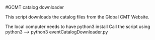 #GCMT catalog downloader

This script downloads the catalog files from the Global CMT Website.

The local computer needs to have python3 install
Call the script using python3 --> python3 eventCatalogDownloader.py
